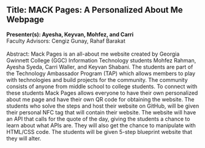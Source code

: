 ## Title: MACK Pages: A Personalized About Me Webpage <br/>
__Presenter(s): Ayesha, Keyvan, Mohfez, and Carri<br/>__
Faculty Advisors: Cengiz Gunay, Rahaf Barakat <br/><br/>
Abstract: Mack Pages is an all-about me website created by Georgia Gwinnett College (GGC) 
Information Technology students Mohfez Rahman, Ayesha Syeda, Carri Waller, and Keyvan Shabani.
The students are part of the Technology Ambassador Program (TAP) which allows members to play with technologies and build projects for the community. 
The community consists of anyone from middle school to college students. To connect with these students Mack Pages allows everyone to have their own 
personalized about me page and have their own QR code for obtaining the website. The students who solve the steps and host their website on GitHub, 
will be given their personal NFC tag that will contain their website. The website will have an API that calls for the quote of the day, giving the students a chance
to learn about what APIs are. They will also get the chance to manipulate with HTML/CSS code. The students will be given 5-step blueprint website that they will alter.

